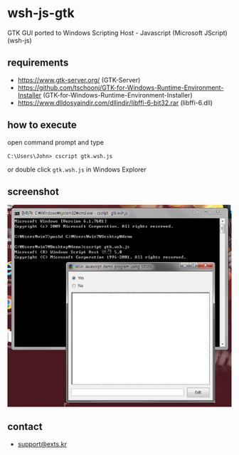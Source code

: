# wsh-js-gtk
GTK GUI ported to Windows Scripting Host - Javascript (Microsoft JScript) (wsh-js)

## requirements
* https://www.gtk-server.org/ (GTK-Server)
* https://github.com/tschoonj/GTK-for-Windows-Runtime-Environment-Installer (GTK-for-Windows-Runtime-Environment-Installer)
* https://www.dlldosyaindir.com/dllindir/libffi-6-bit32.rar (libffi-6.dll)

## how to execute
open command prompt and type
```
C:\Users\John> cscript gtk.wsh.js
```
or double click `gtk.wsh.js` in Windows Explorer

## screenshot
![screenshot](https://raw.githubusercontent.com/gnh1201/wsh-js-gtk/master/screenshot.png)

## contact
- support@exts.kr
